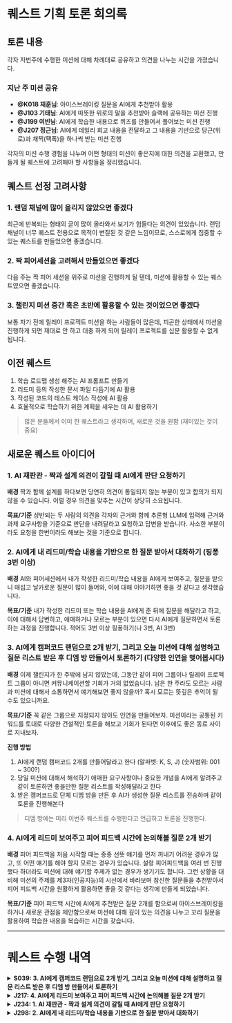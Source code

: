 # 퀘스트 기획 토론 회의록

## 토론 내용

각자 저번주에 수행한 미션에 대해 차례대로 공유하고 의견을 나누는 시간을 가졌습니다.

### 지난 주 미션 공유
- **@K018 재훈님**: 아이스브레이킹 질문을 AI에게 추천받아 활용
- **@J103 기태님**: AI에게 따뜻한 위로의 말을 추천받아 슬랙에 공유하는 미션 진행
- **@J199 여빈님**: AI에게 학습한 내용으로 퀴즈를 만들어서 풀어보는 미션 진행
- **@J207 정근님**: AI에게 데일리 회고 내용을 전달하고 그 내용을 기반으로 당근(위로)과 채찍(팩폭)을 하나씩 받는 미션 진행

각자의 미션 수행 경험을 나누며 어떤 형태의 미션이 좋은지에 대한 의견을 교환했고, 만들게 될 퀘스트에 고려해야 할 사항들을 정리했습니다.

## 퀘스트 선정 고려사항

### 1. 랜덤 채널에 많이 올리지 않았으면 좋겠다
최근에 반복되는 형태의 글이 많이 올라와서 보기가 힘들다는 의견이 있었습니다. 랜덤 채널이 너무 퀘스트 전용으로 목적이 변질된 것 같은 느낌이므로, 스스로에게 집중할 수 있는 퀘스트를 만들었으면 좋겠습니다.

### 2. 짝 피어세션을 고려해서 만들었으면 좋겠다
다음 주는 짝 피어 세션을 위주로 미션을 진행하게 될 텐데, 미션에 활용할 수 있는 퀘스트였으면 좋겠습니다.

### 3. 챌린지 미션 중간 혹은 초반에 활용할 수 있는 것이었으면 좋겠다
보통 자기 전에 릴레이 프로젝트 미션을 하는 사람들이 많은데, 피곤한 상태에서 미션을 진행하게 되면 제대로 안 하고 대충 하게 되어 릴레이 프로젝트를 십분 활용할 수 없게 됩니다.

## 이전 퀘스트

1. 학습 로드맵 생성 해주는 AI 프롬프트 만들기
2. 리드미 등의 작성한 문서 파일 다듬기에 AI 활용
3. 작성된 코드의 테스트 케이스 작성에 AI 활용
4. 효율적으로 학습하기 위한 계획을 세우는 데 AI 활용하기

> 많은 분들께서 이미 한 퀘스트라고 생각하며, 새로운 것을 원함 (재미있는 것이 중요)

## 새로운 퀘스트 아이디어

### 1. AI 재판관 - 짝과 설계 의견이 갈릴 때 AI에게 판단 요청하기

**배경**
짝과 함께 설계를 하다보면 당연히 의견이 통일되지 않는 부분이 있고 합의가 되지 않을 수 있습니다. 이럴 경우 의견을 맞추는 시간이 상당히 소요됩니다.

**목표/기준**
상반되는 두 사람의 의견을 각자의 근거와 함께 추론형 LLM에 입력해 근거와 과제 요구사항을 기준으로 판단을 내려달라고 요청하고 답변을 받습니다. 사소한 부분이라도 요청을 한번이라도 해보는 것을 기준으로 합니다.

### 2. AI에게 내 리드미/학습 내용을 기반으로 한 질문 받아서 대화하기 (핑퐁 3번 이상)

**배경**
AI와 피어세션에서 내가 작성한 리드미/학습 내용을 AI에게 보여주고, 질문을 받으니 매섭고 날카로운 질문이 많이 들어와, 이에 대해 이야기하면 좋을 것 같다고 생각했습니다.

**목표/기준**
내가 작성한 리드미 또는 학습 내용을 AI에게 준 뒤에 질문을 해달라고 하고, 이에 대해서 답변하고, 애매하거나 모르는 부분이 있으면 다시 AI에게 질문하면서 토론하는 과정을 진행합니다. 적어도 3번 이상 핑퐁하기(나 3번, AI 3번)

### 3. AI에게 캠퍼코드 랜덤으로 2개 받기, 그리고 오늘 미션에 대해 설명하고 질문 리스트 받은 후 디엠 방 만들어서 토론하기 (다양한 인연을 맺어봅시다)

**배경**
이제 챌린지가 한 주밖에 남지 않았는데, 그동안 같이 피어 그룹이나 릴레이 프로젝트 그룹이 아니면 커뮤니케이션할 기회가 거의 없었습니다. 남은 한 주라도 모르는 사람과 미션에 대해서 소통하면서 얘기해보면 좋지 않을까? 혹시 모르는 뜻깊은 추억이 될 수도 있으니까요.

**목표/기준**
꼭 같은 그룹으로 지정되지 않아도 인연을 만들어보자. 미션이라는 공통된 키워드를 토대로 다양한 건설적인 토론을 해보고 기회가 된다면 이후에도 좋은 동료 사이로 지내보자.

**진행 방법**
1. AI에게 랜덤 캠퍼코드 2개를 만들어달라고 한다 (알파벳: K, S, J) (숫자범위: 001 ~ 300?)
2. 당일 미션에 대해서 해석하기 애매한 요구사항이나 중요한 개념을 AI에게 알려주고 같이 토론하면 좋을만한 질문 리스트를 작성해달라고 한다
3. 받은 캠퍼코드로 단체 디엠 방을 만든 후 AI가 생성한 질문 리스트를 전송하며 같이 토론을 진행해본다

> 디엠 방에는 미리 이번주 퀘스트를 수행한다고 언급하고 토론을 진행한다.

### 4. AI에게 리드미 보여주고 피어 피드백 시간에 논의해볼 질문 2개 받기

**배경**
피어 피드백을 처음 시작할 때는 종종 선뜻 얘기를 먼저 꺼내기 어려운 경우가 많고, 또 어떤 얘기를 해야 할지 모르는 경우가 있습니다. 설령 피어피드백을 여러 번 진행했다 하더라도 미션에 대해 얘기할 주제가 없는 경우가 생기기도 합니다. 그런 상황을 대비해 미션의 주제를 제3자(인공지능)의 시선에서 바라보며 참신한 질문들을 추천받아서 피어 피드백 시간을 원활하게 활용하면 좋을 것 같다는 생각에 만들게 되었습니다.

**목표/기준**
피어 피드백 시간에 AI에게 추천받은 질문 2개를 함으로써 아이스브레이킹을 하거나 새로운 관점을 제안함으로써 미션에 대해 깊이 있는 의견을 나누고 꼬리 질문을 활용하여 학습한 내용을 복습하는 시간을 갖습니다.

---

# 퀘스트 수행 내역 

</details>
<details>
<summary><strong>S039: 3. AI에게 캠퍼코드 랜덤으로 2개 받기, 그리고 오늘 미션에 대해 설명하고 질문 리스트 받은 후 디엠 방 만들어서 토론하기</strong></summary>

</details>
<details>
<summary><strong>J217: 4. AI에게 리드미 보여주고 피어 피드백 시간에 논의해볼 질문 2개 받기</strong></summary>

</details>
<details>
<summary><strong>J234: 1. AI 재판관 - 짝과 설계 의견이 갈릴 때 AI에게 판단 요청하기</strong></summary>

</details>
<details>
<summary><strong>J298: 2. AI에게 내 리드미/학습 내용을 기반으로 한 질문 받아서 대화하기</strong></summary>
